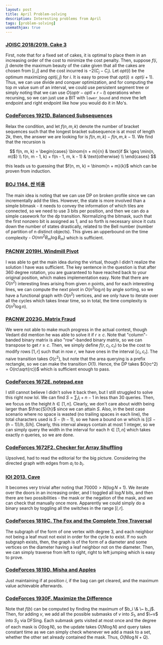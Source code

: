 ```yaml
---
layout: post
title: April Problem-solving
description: Interesting problems from April
tags: [problem-solving]
usemathjax: true
---
```



### [JOISC 2018/2019. Cake 3](https://www.acmicpc.net/problem/17677)

First, note that for a fixed set of cakes, it is optimal to place them in an increasing order of the cost to minimize the cost penalty. Then, suppose $f(i, j)$ denote the maximum beauty of the cake given that all the cakes are chosen from $[i, j]$ and the cost incurred is $-2(C_j - C_i)$. Let $opt(i)$ be the optimum maximizing $opt(i, j)$ for $i$. It is easy to prove that $opt(i) \leq opt(i + 1)$. Thus, we can use divide and conquer optimization, and for computing the top $m$ value sum of an interval, we could use persistent segment tree or simply noting that we can use $O(optr - optl + r - l)$ operations when recursing, so we can just use a BIT with ```lower_bound``` and move the left endpoint and right endpoint like how you would do it in Mo's. 

### [CodeForces 1921D. Balanced Subsequences](https://codeforces.com/contest/1924/problem/D)

Relax the condition, and let $f(n, m, k)$ denote the number of bracket sequences such that the longest bracket subsequence is at most of length $2k$, then, the answer we are looking for is $f(n, m, k) - f(n, m, k - 1)$. We find that the recursion is 

$$
f(n, m, k) = \begin{cases}
\binom{n + m}{n} & \text{if $k \geq \min(n, m)$} \\
f(n, m - 1, k) + f(n - 1, m, k - 1) & \text{otherwise} \\
\end{cases}
$$

this leads us to guessing that $f(n, m, k) = \binom{n + m}{k}$ which can be proven from induction.

### [BOJ 1144. 싼 비용](https://www.acmicpc.net/problem/1144)

The main idea is noting that we can use DP on broken profile since we can incrementally add the tiles. However, the state is more involved than a simple bitmask - it needs to convey the information of which tiles are connected, so we need to use 3 bits per position, and then we can do a simple casework for the dp transition. Normalizing the bitmask, such that the first nonzero bit is assigned as 1, and so forth is necessary since it cuts down the number of states drastically, related to the Bell number (number of partition of n distinct objects). This gives an upperbound on the time complexity - $O(nm^2B_m\log B_m)$ which is sufficient.

### [PACNW 2019H. Windmill Pivot](https://www.acmicpc.net/problem/18001)

I was able to get the main idea during the virtual, though I didn't realize the solution I have was sufficient. The key sentence in the question is that after 360 degree rotation, you are guaranteed to have reached back to your original position, which makes implementation easy. Note that there are $O(n^2)$ interesting lines arising from given $n$ points, and for each interesting lines, we can compute the next pivot in $O(n^2\log n)$ by angle sorting, so we have a functional graph with $O(n^2)$ vertices, and we only have to iterate over all the cycles which takes linear time, so in total, the time complexity is $O(n^2\log n)$.

### [PACNW 2023G. Matrix Fraud](https://www.acmicpc.net/problem/31512)

We were not able to make much progress in the actual contest, though Vedant did mention he was able to solve it if $r \geq c$. Note that "column"-banded binary matrix is also "row"-banded binary matrix, so we can transpose to get $r \ge c$. Then, we simply define $f(r, c_l, c_r)$ to be the cost to modify rows $[1, r]$ such that in row $r$, we have ones in the interval $[c_l, c_r]$. The naive transition takes $O(c^2)$, but note that the area querying is a prefix rectangle, so we can make the transition $O(1)$. Hence, the DP takes $O(rc^2) = O(rc\sqrt{rc})$ which is sufficient enough to pass.

### [CodeForces 1672E. notepad.exe](https://codeforces.com/contest/1672/problem/E)

I still cannot believe I didn't solve it back then, but I still struggled to solve this right now lol. We can find $S = \sum_{i} l_i + n - 1$ in less than $30$ queries. Then, we focus on the height $h \in [1, n]$. Clearly, we don't care about width being larger than $\frac{S}{h}$ since we can attain $S$. Also, in the best case scenario where no space is wasted (no trailing spaces in each line), the total characters used is $S - (h - 1)$, so we have a bound on $w$ which is $[(S - (h - 1)) / h, S / h]$. Clearly, this interval always contain at most $1$ integer, so we can simply query the width in the interval for each $h \in [1, n]$ which takes exactly $n$ queries, so we are done.

### [CodeForces 1672F2. Checker for Array Shuffling](https://codeforces.com/contest/1672/problem/F2)

Upsolved, had to read the editorial for the big picture. Considering the directed graph with edges from $a_i$ to $b_i$. 

### [IOI 2013. Cave](https://www.acmicpc.net/problem/20106)

It becomes very trivial after noting that $70000 > N(\log N + 1)$. We iterate over the doors in an increasing order, and I toggled all $\log N$ bits, and then there are two possibilities - the mask or the negation of the mask, and we can check that manually once more. Apparently we could simply do a binary search by toggling all the switches in the range $[l, r]$.

### [CodeForces 1819C. The Fox and the Complete Tree Traversal](https://codeforces.com/contest/1819/problem/C)

The subgraph of the form of one vertex with degree $3$, and each neighbor not being a leaf must not exist in order for the cycle to exist. If no such subgraph exists, then, the graph is of the form of a diameter and some vertices on the diameter having a leaf neighbor not on the diameter. Then, we can simply traverse from left to right, right to left jumping which is easy to prove. 

### [CodeForces 1819D. Misha and Apples](https://codeforces.com/contest/1819/problem/D)

Just maintaining if at position $i$, if the bag can get cleared, and the maximum value achievable afterwards. 

### [CodeForces 1930F. Maximize the Difference](https://codeforces.com/contest/1930/problem/F)

Note that $f(b)$ can be computed by finding the maximum of $b_i \& \~ b_j$. Then, for adding $v$, we add all the possible submasks of $v$ into $S_1$, and $\~v$ into $S_2$ via DFSing. Each submask gets visited at most once and the degree of each mask is $O(\log N)$, so the update takes $O(N\log N)$ and query takes constant time as we can simply check whenever we add a mask to a set, whether the other set already contained the mask. Thus, $O(N\log N + Q)$. 